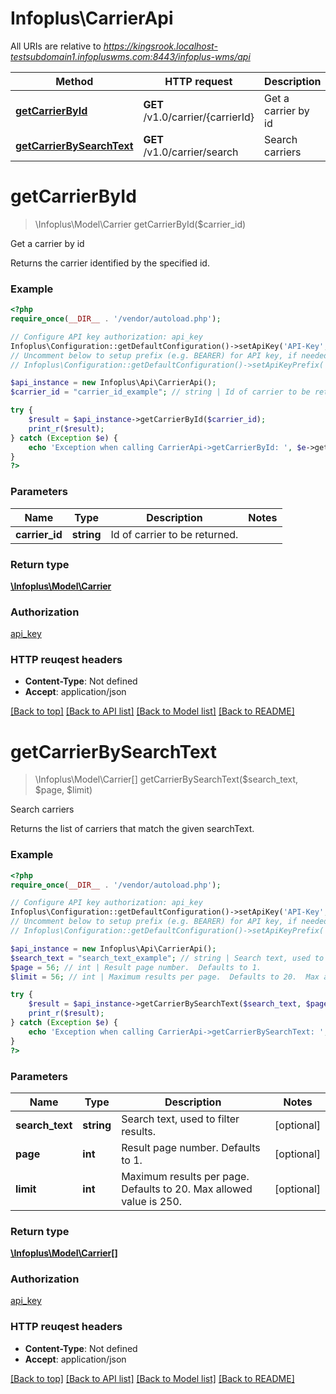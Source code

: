 # Infoplus\CarrierApi

All URIs are relative to *https://kingsrook.localhost-testsubdomain1.infopluswms.com:8443/infoplus-wms/api*

Method | HTTP request | Description
------------- | ------------- | -------------
[**getCarrierById**](CarrierApi.md#getCarrierById) | **GET** /v1.0/carrier/{carrierId} | Get a carrier by id
[**getCarrierBySearchText**](CarrierApi.md#getCarrierBySearchText) | **GET** /v1.0/carrier/search | Search carriers


# **getCarrierById**
> \Infoplus\Model\Carrier getCarrierById($carrier_id)

Get a carrier by id

Returns the carrier identified by the specified id.

### Example 
```php
<?php
require_once(__DIR__ . '/vendor/autoload.php');

// Configure API key authorization: api_key
Infoplus\Configuration::getDefaultConfiguration()->setApiKey('API-Key', 'YOUR_API_KEY');
// Uncomment below to setup prefix (e.g. BEARER) for API key, if needed
// Infoplus\Configuration::getDefaultConfiguration()->setApiKeyPrefix('API-Key', 'BEARER');

$api_instance = new Infoplus\Api\CarrierApi();
$carrier_id = "carrier_id_example"; // string | Id of carrier to be returned.

try { 
    $result = $api_instance->getCarrierById($carrier_id);
    print_r($result);
} catch (Exception $e) {
    echo 'Exception when calling CarrierApi->getCarrierById: ', $e->getMessage(), "\n";
}
?>
```

### Parameters

Name | Type | Description  | Notes
------------- | ------------- | ------------- | -------------
 **carrier_id** | **string**| Id of carrier to be returned. | 

### Return type

[**\Infoplus\Model\Carrier**](Carrier.md)

### Authorization

[api_key](../README.md#api_key)

### HTTP reuqest headers

 - **Content-Type**: Not defined
 - **Accept**: application/json

[[Back to top]](#) [[Back to API list]](../README.md#documentation-for-api-endpoints) [[Back to Model list]](../README.md#documentation-for-models) [[Back to README]](../README.md)

# **getCarrierBySearchText**
> \Infoplus\Model\Carrier[] getCarrierBySearchText($search_text, $page, $limit)

Search carriers

Returns the list of carriers that match the given searchText.

### Example 
```php
<?php
require_once(__DIR__ . '/vendor/autoload.php');

// Configure API key authorization: api_key
Infoplus\Configuration::getDefaultConfiguration()->setApiKey('API-Key', 'YOUR_API_KEY');
// Uncomment below to setup prefix (e.g. BEARER) for API key, if needed
// Infoplus\Configuration::getDefaultConfiguration()->setApiKeyPrefix('API-Key', 'BEARER');

$api_instance = new Infoplus\Api\CarrierApi();
$search_text = "search_text_example"; // string | Search text, used to filter results.
$page = 56; // int | Result page number.  Defaults to 1.
$limit = 56; // int | Maximum results per page.  Defaults to 20.  Max allowed value is 250.

try { 
    $result = $api_instance->getCarrierBySearchText($search_text, $page, $limit);
    print_r($result);
} catch (Exception $e) {
    echo 'Exception when calling CarrierApi->getCarrierBySearchText: ', $e->getMessage(), "\n";
}
?>
```

### Parameters

Name | Type | Description  | Notes
------------- | ------------- | ------------- | -------------
 **search_text** | **string**| Search text, used to filter results. | [optional] 
 **page** | **int**| Result page number.  Defaults to 1. | [optional] 
 **limit** | **int**| Maximum results per page.  Defaults to 20.  Max allowed value is 250. | [optional] 

### Return type

[**\Infoplus\Model\Carrier[]**](Carrier.md)

### Authorization

[api_key](../README.md#api_key)

### HTTP reuqest headers

 - **Content-Type**: Not defined
 - **Accept**: application/json

[[Back to top]](#) [[Back to API list]](../README.md#documentation-for-api-endpoints) [[Back to Model list]](../README.md#documentation-for-models) [[Back to README]](../README.md)

